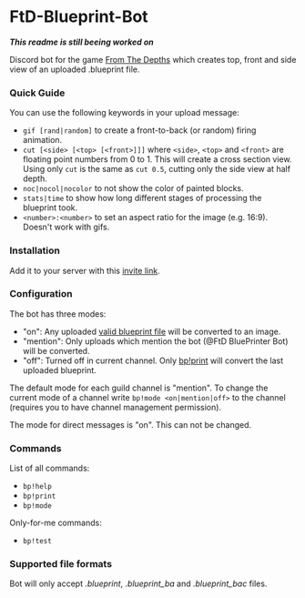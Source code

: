 # FtD-Blueprint-Bot
***This readme is still beeing worked on***

Discord bot for the game [From The Depths](https://fromthedepthsgame.com/) which creates top, front and side view of an uploaded .blueprint file.

### Quick Guide
You can use the following keywords in your upload message:
- `gif [rand|random]` to create a front-to-back (or random) firing animation.
- `cut [<side> [<top> [<front>]]]` where `<side>`, `<top>` and `<front>` are floating point numbers from 0 to 1. This will create a cross section view. Using only `cut` is the same as `cut 0.5`, cutting only the side view at half depth.
- `noc|nocol|nocolor` to not show the color of painted blocks.
- `stats|time` to show how long different stages of processing the blueprint took.
- `<number>:<number>` to set an aspect ratio for the image (e.g. 16:9). Doesn't work with gifs.

### Installation
Add it to your server with this [invite link](https://discord.com/api/oauth2/authorize?client_id=759429992521662464&permissions=34880&scope=bot).

### Configuration
The bot has three modes:
- "on": Any uploaded [valid blueprint file](#supported-file-formats) will be converted to an image.
- "mention": Only uploads which mention the bot (@FtD BluePrinter Bot) will be converted.
- "off": Turned off in current channel. Only [bp!print](#commands) will convert the last uploaded blueprint.

The default mode for each guild channel is "mention".
To change the current mode of a channel write `bp!mode <on|mention|off>` to the channel (requires you to have channel management permission).

The mode for direct messages is "on". This can not be changed.

### Commands
List of all commands:
- `bp!help`
- `bp!print`
- `bp!mode`

Only-for-me commands:
- `bp!test`

### Supported file formats
Bot will only accept *.blueprint*, *.blueprint_ba* and *.blueprint_bac* files.
